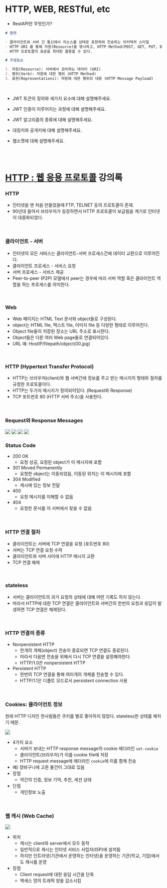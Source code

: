 # HTTP, WEB, RESTful, etc

- RestAPI란 무엇인가?

```markdown
# 정의

- 클라이언트와 서버 간 통신에서 리소스를 상태로 표현하여 전송하는 아키텍처 스타일
- HTTP URI 를 통해 자원(Resource)을 명시하고, HTTP Method(POST, GET, PUT, DELETE) 를 통해 해당 자원에 대한 CRUD Operation을 적용한다.
- HTTP 프로토콜의 표준을 최대한 활용할 수 있다.

# 구성요소

1. 자원(Resource): 서버에서 관리하는 데이터 (URI)
2. 행위(Verb): 자원에 대한 행위 (HTTP Method)
3. 표현(Representations): 자원에 대한 행위의 내용 (HTTP Message Payload)
```

<br>

- JWT 토큰의 정의와 세가지 요소에 대해 설명해주세요.

- JWT 인증이 이루어지는 과정에 대해 설명해주세요.

- JWT 알고리즘의 종류에 대해 설명해주세요.

- 대칭키와 공개키에 대해 설명해주세요.

- 웹소켓에 대해 설명해주세요.

<br>
<br>

# [HTTP : 웹 응용 프로토콜](https://www.youtube.com/watch?v=aRdr0nylmGk&list=LL&index=2&t=2s) 강의록

### HTTP

- 인터넷을 맨 처음 만들었을때 FTP, TELNET 등의 프로토콜이 존재.
- 90년대 들어서 브라우저가 등장하면서 HTTP 프로토콜이 보급됨을 계기로 인터넷이 대중화되었다.

<br>

### 클라이언트 - 서버

- 인터넷의 모든 서비스는 클라이언트-서버 프로세스간에 데이터 교환으로 이루어진다.
- 클라이언트 프로세스 - 서비스 요청
- 서버 프로세스 - 서비스 제공
- Peer-to-peer (P2P) 모델에서 peer는 경우에 따라 서버 역할 혹은 클라이언트 역할을 하는 프로세스를 의미한다.

<br>

### Web

- Web 페이지는 HTML Text 문서와 object들로 구성된다.
- object는 HTML file, 텍스트 file, 이미지 file 등 다양한 형태로 이루어진다.
- Object file들이 저장된 장소는 URL 주소로 표시한다.
- Object들은 다른 여러 Web page들로 연결되어있다.
- URL 예: HostIP/filepath/object(00.jpg)

<br>

### HTTP (Hypertext Transfer Protocol)

- HTTP는 브라우저(client)와 웹 서버간에 정보를 주고 받는 메시지의 형태와 절차를 규정한 프로토콜이다.
- HTTP는 두가지 메시지가 정의되어있다. (Request와 Response)
- TCP 포트번호 80 (HTTP 서버 주소)을 사용한다.

<br>

### Request와 Response Messages

<image src="resources/01.png">
<image src="resources/02.png">
<image src="resources/03.png">
<image src="resources/04.png">

<br>

### Status Code

- 200 OK
  - 요청 성공, 요청된 object가 이 메시지에 포함
- 301 Moved Permanently
  - 요청한 object는 이동되었음, 이동된 위치는 이 메시지에 포함
- 304 Modified
  - 캐시에 있는 정보 전달
- 400
  - 요청 메시지를 이해할 수 없음
- 404
  - 요청한 문서를 이 서버에서 찾을 수 없음

<br>

### HTTP 연결 절차

- 클라이언트는 서버에 TCP 연결을 요청 (포트번호 80)
- 서버는 TCP 연결 요청 수락
- 클라이언트와 서버 사이에 HTTP 메시지 교환
- TCP 연결 해제

<br>

### stateless

- 서버는 클라이언트의 과거 요청의 상태에 대해 어떤 기록도 하지 않는다.
- 따라서 HTTP에 대한 TCP 연결은 클라이언트와 서버간의 한번의 요청과 응답이 발생하면 TCP 연결은 해제된다.

<br>

### HTTP 연결의 종류

- Nonpersistent HTTP
  - 한개의 개체(object) 전송이 종료되면 TCP 연결도 종료된다.
  - 따라서 다음번 전송을 위해서 다시 TCP 연결을 설정해야한다.
  - HTTP/1.0은 nonpersistent HTTP
- Persistent HTTP
  - 한번의 TCP 연결을 통해 여러개의 개체를 전송할 수 있다.
  - HTTP/1.1은 디폴트 모드로서 persistent connection 사용

<br>

### Cookies: 클라이언트 정보

원래 HTTP 디자인 한사람들은 쿠키를 별로 좋아하지 않았다. stateless한 상태를 해치기 때문.

<image src="resources/05.png">

- 4가지 요소
  - 서버가 보내는 HTTP response message의 cookie 헤더라인 `set-cookie`
  - 클라이언트(브라우저)가 이를 cookie file에 저장
  - HTTP request message에 헤더라인 `cookie`에 이를 함께 전송
- 예) 장바구니에 고른 물건이 그대로 있음
- 장점
  - 약간의 인증, 정보 기억, 추천, 세션 상태
- 단점
  - 개인정보 노출

<br>

### 웹 캐시 (Web Cache)

<image src="resources/06.png">

- 위치
  - 캐시는 client와 server에서 모두 동작
  - 일반적으로 캐시는 인터넷 서비스 사업자(ISP)에 설치됨
  - 하지만 인트라넷(기관에서 운영하는 인터넷)을 운영하는 기관(학교, 기업)에서도 캐시를 운영
- 장점
  - Client request에 대한 응답 시간을 단축
  - 액세스 망의 트래픽 양을 감소시킴

<br>
